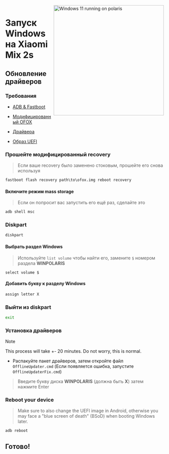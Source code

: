 <img align="right" src="https://github.com/n00b69/woa-polaris/blob/main/polaris.png" width="350" alt="Windows 11 running on polaris">

# Запуск Windows на Xiaomi Mix 2s

## Обновление драйверов 

### Требования
- [ADB & Fastboot](https://developer.android.com/studio/releases/platform-tools)

- [Модифицированный OFOX](https://github.com/n00b69/woa-polaris/releases/download/Files/ofox.img)

- [Драйвера](https://github.com/n00b69/woa-polaris/releases/tag/Drivers)
  
- [Образ UEFI](https://github.com/n00b69/woa-beryllium/releases/tag/UEFI)

### Прошейте модифицированный recovery
> Если ваше recovery было заменено стоковым, прошейте его снова используя
```cmd
fastboot flash recovery path\to\ofox.img reboot recovery
```

#### Включите режим mass storage
> Если он попросит вас запустить его ещё раз, сделайте это
```cmd
adb shell msc
```

### Diskpart
```cmd
diskpart
```

#### Выбрать раздел Windows 
> Используйте `list volume` чтобы найти его, замените `$` номером раздела **WINPOLARIS**
```diskpart
select volume $
```

#### Добавить букву к разделу Windows
```cmd
assign letter X
```

### Выйти из diskpart
```cmd
exit
```

### Установка драйверов 
> [!Note]
> This process will take +- 20 minutes. Do not worry, this is normal.

- Распакуйте пакет драйверов, затем откройте файл `OfflineUpdater.cmd` (Если появляется ошибка, запустите `OfflineUpdaterFix.cmd`)

> Введите букву диска **WINPOLARIS** (должна быть **X**) затем нажмите Enter

### Reboot your device
> Make sure to also change the UEFI image in Android, otherwise you may face a "blue screen of death" (BSoD) when booting Windows later.
```cmd
adb reboot
```

## Готово!














